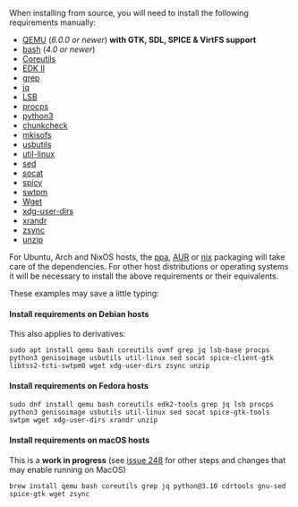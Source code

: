 When installing from source, you will need to install the following requirements manually:

- [QEMU](https://www.qemu.org/) (*6.0.0 or newer*) **with GTK, SDL,
    SPICE & VirtFS support**
- [bash](https://www.gnu.org/software/bash/) (*4.0 or newer*)
- [Coreutils](https://www.gnu.org/software/coreutils/)
- [EDK II](https://github.com/tianocore/edk2)
- [grep](https://www.gnu.org/software/grep/)
- [jq](https://stedolan.github.io/jq/)
- [LSB](https://wiki.linuxfoundation.org/lsb/start)
- [procps](https://gitlab.com/procps-ng/procps)
- [python3](https://www.python.org/)
- [chunkcheck](https://gist.github.com/MCJack123/943eaca762730ca4b7ae460b731b68e7)
- [mkisofs](http://cdrtools.sourceforge.net/private/cdrecord.html)
- [usbutils](https://github.com/gregkh/usbutils)
- [util-linux](https://github.com/karelzak/util-linux)
- [sed](https://www.gnu.org/software/sed/)
- [socat](http://www.dest-unreach.org/socat/)
- [spicy](https://gitlab.freedesktop.org/spice/spice-gtk)
- [swtpm](https://github.com/stefanberger/swtpm)
- [Wget](https://www.gnu.org/software/wget/)
- [xdg-user-dirs](https://www.freedesktop.org/wiki/Software/xdg-user-dirs/)
- [xrandr](https://gitlab.freedesktop.org/xorg/app/xrandr)
- [zsync](http://zsync.moria.org.uk/)
- [unzip](http://www.info-zip.org/UnZip.html)

For Ubuntu, Arch and NixOS hosts, the
[ppa](https://launchpad.net/~flexiondotorg/+archive/ubuntu/quickemu),
[AUR](https://aur.archlinux.org/packages/quickemu) or
[nix](https://github.com/NixOS/nixpkgs/tree/master/pkgs/development/quickemu)
packaging will take care of the dependencies. For other host
distributions or operating systems it will be necessary to install the
above requirements or their equivalents.

These examples may save a little typing:

#### Install requirements on Debian hosts

This also applies to derivatives:

``` shell
sudo apt install qemu bash coreutils ovmf grep jq lsb-base procps python3 genisoimage usbutils util-linux sed socat spice-client-gtk libtss2-tcti-swtpm0 wget xdg-user-dirs zsync unzip
```

#### Install requirements on Fedora hosts

``` shell
sudo dnf install qemu bash coreutils edk2-tools grep jq lsb procps python3 genisoimage usbutils util-linux sed socat spice-gtk-tools swtpm wget xdg-user-dirs xrandr unzip
```

#### Install requirements on macOS hosts

This is a **work in progress** (see [issue 248](https://github.com/quickemu-project/quickemu/issues/248)
for other steps and changes that may enable running on MacOS)

``` shell
brew install qemu bash coreutils grep jq python@3.10 cdrtools gnu-sed spice-gtk wget zsync
```
